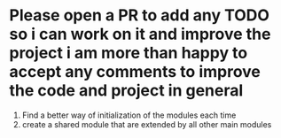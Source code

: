 # Please open a PR to add any TODO so i can work on it and improve the project i am more than happy to accept any comments to improve the code and project in general

1. Find a better way of initialization of the modules each time
2. create a shared module that are extended by all other main modules
